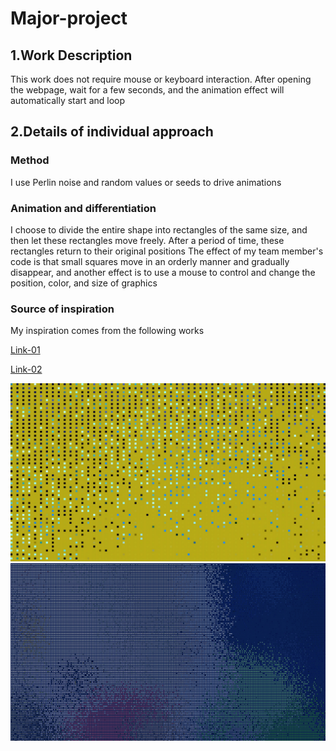 # Major-project

## 1.Work Description
This work does not require mouse or keyboard interaction. After opening the webpage, wait for a few seconds, and the animation effect will automatically start and loop

## 2.Details of individual approach

### Method
I use Perlin noise and random values or seeds to drive animations

### Animation and differentiation
I choose to divide the entire shape into rectangles of the same size, and then let these rectangles move freely. After a period of time, these rectangles return to their original positions
The effect of my team member's code is that small squares move in an orderly manner and gradually disappear, and another effect is to use a mouse to control and change the position, color, and size of graphics

### Source of inspiration
My inspiration comes from the following works

[Link-01](https://reas.com/youtube/)

[Link-02](https://reas.com/century_xxx/)

![Pic-01](README_images/1.jpg)
![Pic-02](README_images/2.jpg)